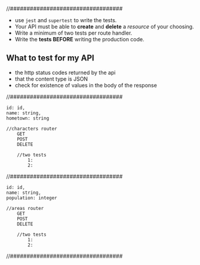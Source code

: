  //##################################
 
- use `jest` and `supertest` to write the tests.
- Your API must be able to **create** and **delete** a _resource_ of your choosing.
- Write a minimum of two tests per route handler.
- Write the **tests BEFORE** writing the production code.

## What to test for my API

- the http status codes returned by the api
- that the content type is JSON
- check for existence of values in the body of the response

//##################################

    id: id,
    name: string,
    hometown: string

    //characters router
        GET
        POST
        DELETE

        //two tests
            1:
            2:

//##################################

    id: id,
    name: string,
    population: integer

    //areas router
        GET
        POST
        DELETE

        //two tests
            1:
            2:

//##################################